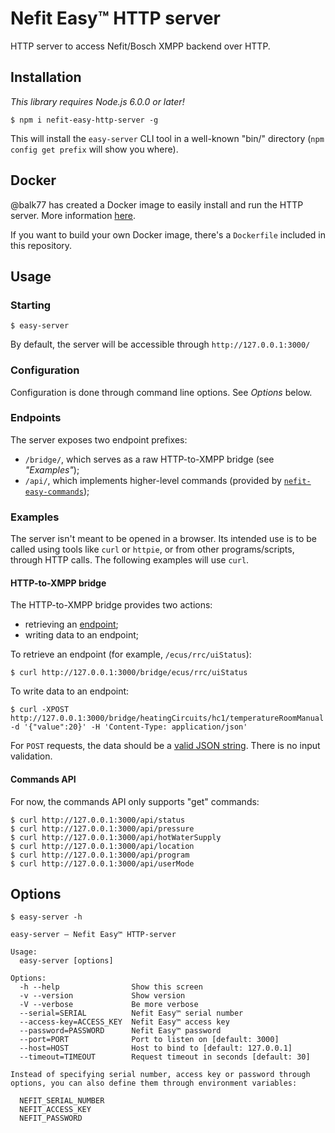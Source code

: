 # Nefit Easy™ HTTP server

HTTP server to access Nefit/Bosch XMPP backend over HTTP.

## Installation

_This library requires Node.js 6.0.0 or later!_

```
$ npm i nefit-easy-http-server -g
```

This will install the `easy-server` CLI tool in a well-known "bin/" directory (`npm config get prefix` will show you where).

## Docker

@balk77 has created a Docker image to easily install and run the HTTP server. More information [here](https://hub.docker.com/r/balk77/nefit-easy-http-server/).

If you want to build your own Docker image, there's a `Dockerfile` included in this repository.

## Usage

### Starting

```
$ easy-server
```

By default, the server will be accessible through `http://127.0.0.1:3000/`

### Configuration

Configuration is done through command line options. See _Options_ below.

### Endpoints

The server exposes two endpoint prefixes:

* `/bridge/`, which serves as a raw HTTP-to-XMPP bridge (see _"Examples"_);
* `/api/`, which implements higher-level commands (provided by [`nefit-easy-commands`](https://github.com/robertklep/nefit-easy-commands));

### Examples

The server isn't meant to be opened in a browser. Its intended use is to be called using tools like `curl` or `httpie`, or from other programs/scripts, through HTTP calls. The following examples will use `curl`.

#### HTTP-to-XMPP bridge

The HTTP-to-XMPP bridge provides two actions:

* retrieving an [endpoint](https://github.com/robertklep/nefit-easy-core/wiki/List-of-endpoints);
* writing data to an endpoint;

To retrieve an endpoint (for example, `/ecus/rrc/uiStatus`):
```
$ curl http://127.0.0.1:3000/bridge/ecus/rrc/uiStatus
```

To write data to an endpoint:
```
$ curl -XPOST http://127.0.0.1:3000/bridge/heatingCircuits/hc1/temperatureRoomManual -d '{"value":20}' -H 'Content-Type: application/json'
```

For `POST` requests, the data should be a [valid JSON string](http://jsonlint.com/). There is no input validation.

#### Commands API

For now, the commands API only supports "get" commands:
```
$ curl http://127.0.0.1:3000/api/status
$ curl http://127.0.0.1:3000/api/pressure
$ curl http://127.0.0.1:3000/api/hotWaterSupply
$ curl http://127.0.0.1:3000/api/location
$ curl http://127.0.0.1:3000/api/program
$ curl http://127.0.0.1:3000/api/userMode
```

## Options

```
$ easy-server -h

easy-server – Nefit Easy™ HTTP-server

Usage:
  easy-server [options]

Options:
  -h --help                Show this screen
  -v --version             Show version
  -V --verbose             Be more verbose
  --serial=SERIAL          Nefit Easy™ serial number
  --access-key=ACCESS_KEY  Nefit Easy™ access key
  --password=PASSWORD      Nefit Easy™ password
  --port=PORT              Port to listen on [default: 3000]
  --host=HOST              Host to bind to [default: 127.0.0.1]
  --timeout=TIMEOUT        Request timeout in seconds [default: 30]

Instead of specifying serial number, access key or password through
options, you can also define them through environment variables:

  NEFIT_SERIAL_NUMBER
  NEFIT_ACCESS_KEY
  NEFIT_PASSWORD
```
